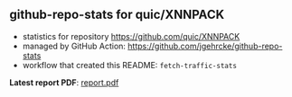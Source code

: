 ## github-repo-stats for quic/XNNPACK

- statistics for repository https://github.com/quic/XNNPACK
- managed by GitHub Action: https://github.com/jgehrcke/github-repo-stats
- workflow that created this README: `fetch-traffic-stats`

**Latest report PDF**: [report.pdf](https://github.com/njjetha/github-traffic/raw/github-repo-stats/quic/XNNPACK/latest-report/report.pdf)

